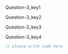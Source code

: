 Question-3_key1



Question-3_key2



Question-3_key3


Question-3_key4


```javascript
// please write code here
```